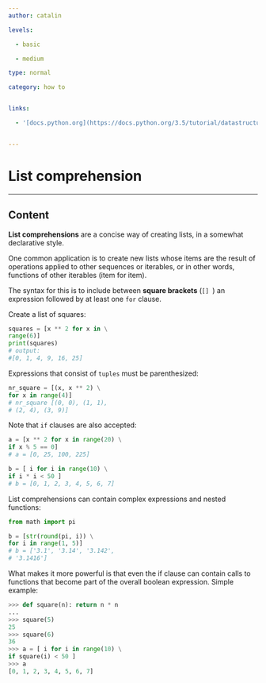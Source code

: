 ```yaml
---
author: catalin

levels:

  - basic

  - medium

type: normal

category: how to


links:

  - '[docs.python.org](https://docs.python.org/3.5/tutorial/datastructures.html#list-comprehensions){website}'


---
```


# List comprehension

---
## Content

**List comprehensions** are a concise way of creating lists, in a somewhat declarative style.

One common application is to create new lists whose items are the result of operations applied to other sequences or iterables, or in other words, functions of other iterables (item for item). 

The syntax for this is to include between **square brackets** (`[] `) an expression followed by at least one `for` clause.

Create a list of squares:
```python
squares = [x ** 2 for x in \
range(6)]
print(squares)
# output:
#[0, 1, 4, 9, 16, 25]
```

Expressions that consist of `tuples` must be parenthesized:
```python
nr_square = [(x, x ** 2) \
for x in range(4)]
# nr_square [(0, 0), (1, 1),
# (2, 4), (3, 9)]
```
Note that `if` clauses are also accepted:
```python
a = [x ** 2 for x in range(20) \
if x % 5 == 0]
# a = [0, 25, 100, 225]

b = [ i for i in range(10) \
if i * i < 50 ]
# b = [0, 1, 2, 3, 4, 5, 6, 7]

```
List comprehensions can contain complex expressions and nested functions:

```python
from math import pi

b = [str(round(pi, i)) \
for i in range(1, 5)]
# b = ['3.1', '3.14', '3.142',
# '3.1416']
```

What makes it more powerful is that even the if clause can contain calls to functions that become part of the overall boolean expression. Simple example:

```python
>>> def square(n): return n * n
...
>>> square(5)
25
>>> square(6)
36
>>> a = [ i for i in range(10) \
if square(i) < 50 ]
>>> a
[0, 1, 2, 3, 4, 5, 6, 7]

```

